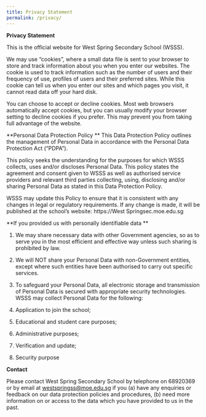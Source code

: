 ```yaml
---
title: Privacy Statement
permalink: /privacy/
---
```

**Privacy Statement**

This is the official website for West Spring Secondary School (WSSS). 

We may use “cookies”, where a small data file is sent to your browser to store and track information about you when you enter our websites. The cookie is used to track information such as the number of users and their frequency of use, profiles of users and their preferred sites. While this cookie can tell us when you enter our sites and which pages you visit, it cannot read data off your hard disk. 

You can choose to accept or decline cookies. Most web browsers automatically accept cookies, but you can usually modify your browser setting to decline cookies if you prefer. This may prevent you from taking full advantage of the website.


**Personal Data Protection Policy
**
This Data Protection Policy outlines the management of Personal Data in accordance with the Personal Data Protection Act (“PDPA”). 

This policy seeks the understanding for the purposes for which WSSS collects, uses and/or discloses Personal Data. This policy states the agreement and consent given to WSSS as well as authorised service providers and relevant third parties collecting, using, disclosing and/or sharing Personal Data as stated in this Data Protection Policy. 

WSSS may update this Policy to ensure that it is consistent with any changes in legal or regulatory requirements. If any change is made, it will be published at the school’s website:
https://West Springsec.moe.edu.sg


**If you provided us with personally identifiable data
**
1. We may share necessary data with other Government agencies, so as to serve you in the most efficient and effective way unless such sharing is prohibited by law. 

2. We will NOT share your Personal Data with non-Government entities, except where such entities have been authorised to carry out specific services. 

3. To safeguard your Personal Data, all electronic storage and transmission of Personal Data is secured with appropriate security technologies.
WSSS may collect Personal Data for the following:

1. Application to join the school; 
2. Educational and student care purposes; 
3. Administrative purposes; 
4. Verification and update; 
5. Security purpose 


**Contact**

Please contact West Spring Secondary School by telephone on 68920369 or by email at [westspringss@moe.edu.sg](westspringss@moe.edu.sg) if you 
(a) have any enquiries or feedback on our data protection policies and procedures, 
(b) need more information on or access to the data which you have provided to us in the past.

